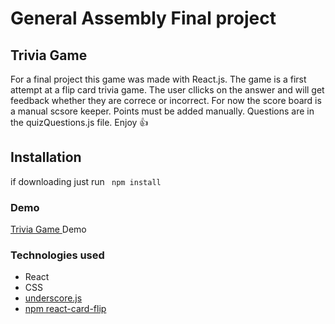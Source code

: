 # General Assembly Final project

## Trivia Game

For a final project this game was made with React.js.  The game is a first attempt at a flip card trivia game.  The user cllicks on the answer and will get feedback whether they are correce or incorrect.  For now the score board is a manual scsore keeper.  Points must be added manually.  Questions are in the quizQuestions.js file.  Enjoy :+1:


## Installation
 if downloading just run ```  npm install ``` 



### Demo

 [Trivia Game ](https://jess-trivia-game.herokuapp.com/) Demo


### Technologies used

 * React
 * CSS
 * [underscore.js](http://underscorejs.org/)
 * [npm react-card-flip ](https://www.npmjs.com/package/react-card-flip)